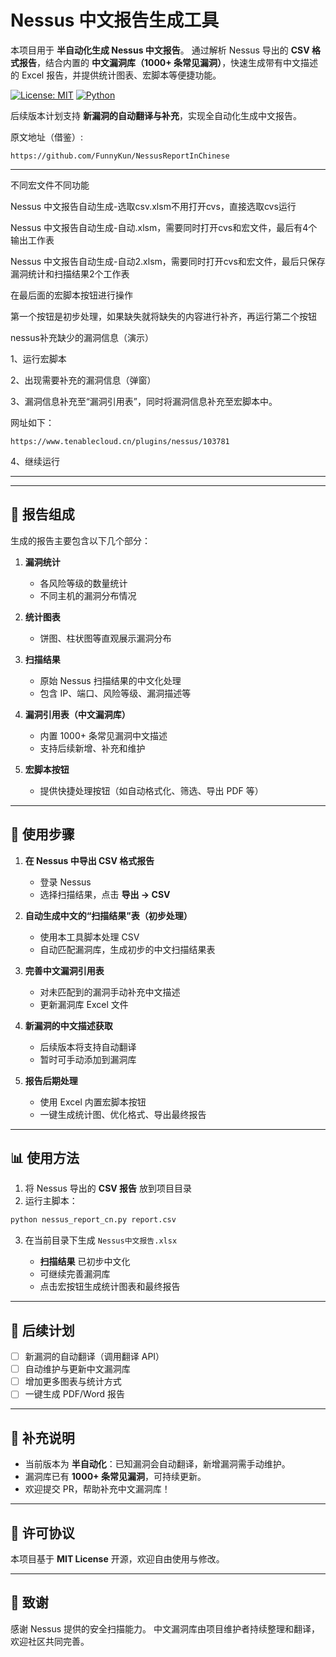 # Nessus 中文报告生成工具

本项目用于 **半自动化生成 Nessus 中文报告**。
通过解析 Nessus 导出的 **CSV 格式报告**，结合内置的 **中文漏洞库（1000+ 条常见漏洞）**，快速生成带有中文描述的 Excel 报告，并提供统计图表、宏脚本等便捷功能。

[![License: MIT](https://img.shields.io/badge/License-MIT-green.svg)](LICENSE) [![Python](https://img.shields.io/badge/python-3.8%2B-blue.svg)](https://www.python.org)

后续版本计划支持 **新漏洞的自动翻译与补充**，实现全自动化生成中文报告。

原文地址（借鉴）:

```
https://github.com/FunnyKun/NessusReportInChinese
```
---
不同宏文件不同功能

Nessus 中文报告自动生成-选取csv.xlsm不用打开cvs，直接选取cvs运行

Nessus 中文报告自动生成-自动.xlsm，需要同时打开cvs和宏文件，最后有4个输出工作表

Nessus 中文报告自动生成-自动2.xlsm，需要同时打开cvs和宏文件，最后只保存漏洞统计和扫描结果2个工作表

在最后面的宏脚本按钮进行操作

第一个按钮是初步处理，如果缺失就将缺失的内容进行补齐，再运行第二个按钮

nessus补充缺少的漏洞信息（演示）

1、运行宏脚本

2、出现需要补充的漏洞信息（弹窗）

3、漏洞信息补充至“漏洞引用表”，同时将漏洞信息补充至宏脚本中。

网址如下：

```https://www.tenablecloud.cn/plugins/nessus/103781```

4、继续运行

---
---

## 📑 报告组成

生成的报告主要包含以下几个部分：

1. **漏洞统计**

   * 各风险等级的数量统计
   * 不同主机的漏洞分布情况

2. **统计图表**

   * 饼图、柱状图等直观展示漏洞分布

3. **扫描结果**

   * 原始 Nessus 扫描结果的中文化处理
   * 包含 IP、端口、风险等级、漏洞描述等

4. **漏洞引用表（中文漏洞库）**

   * 内置 1000+ 条常见漏洞中文描述
   * 支持后续新增、补充和维护

5. **宏脚本按钮**

   * 提供快捷处理按钮（如自动格式化、筛选、导出 PDF 等）

---

## 🚀 使用步骤

1. **在 Nessus 中导出 CSV 格式报告**

   * 登录 Nessus
   * 选择扫描结果，点击 **导出 → CSV**

2. **自动生成中文的“扫描结果”表（初步处理）**

   * 使用本工具脚本处理 CSV
   * 自动匹配漏洞库，生成初步的中文扫描结果表

3. **完善中文漏洞引用表**

   * 对未匹配到的漏洞手动补充中文描述
   * 更新漏洞库 Excel 文件

4. **新漏洞的中文描述获取**

   * 后续版本将支持自动翻译
   * 暂时可手动添加到漏洞库

5. **报告后期处理**

   * 使用 Excel 内置宏脚本按钮
   * 一键生成统计图、优化格式、导出最终报告

---

## 📊 使用方法

1. 将 Nessus 导出的 **CSV 报告** 放到项目目录
2. 运行主脚本：

```bash
python nessus_report_cn.py report.csv
```

3. 在当前目录下生成 `Nessus中文报告.xlsx`

   * **扫描结果** 已初步中文化
   * 可继续完善漏洞库
   * 点击宏按钮生成统计图表和最终报告

---

## 🔮 后续计划

* [ ] 新漏洞的自动翻译（调用翻译 API）
* [ ] 自动维护与更新中文漏洞库
* [ ] 增加更多图表与统计方式
* [ ] 一键生成 PDF/Word 报告

---

## 📌 补充说明

* 当前版本为 **半自动化**：已知漏洞会自动翻译，新增漏洞需手动维护。
* 漏洞库已有 **1000+ 条常见漏洞**，可持续更新。
* 欢迎提交 PR，帮助补充中文漏洞库！

---

## 📜 许可协议

本项目基于 **MIT License** 开源，欢迎自由使用与修改。

---

## 🙌 致谢

感谢 Nessus 提供的安全扫描能力。
中文漏洞库由项目维护者持续整理和翻译，欢迎社区共同完善。
